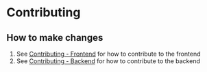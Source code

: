# Contributing

## How to make changes
1. See [Contributing - Frontend](#./frontend/CONTRIBUTING.md) for how to contribute to the frontend
2. See [Contributing - Backend](#./backend/CONTRIBUTING.md) for how to contribute to the backend
